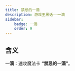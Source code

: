 ```yaml
---
title: 禁忌的一滴
description: 游戏王黑话——一滴
sidebar:
    badge: 一滴
    order: 9
---
```


## 含义

**一滴**：速攻魔法卡 **“禁忌的一滴”**。
